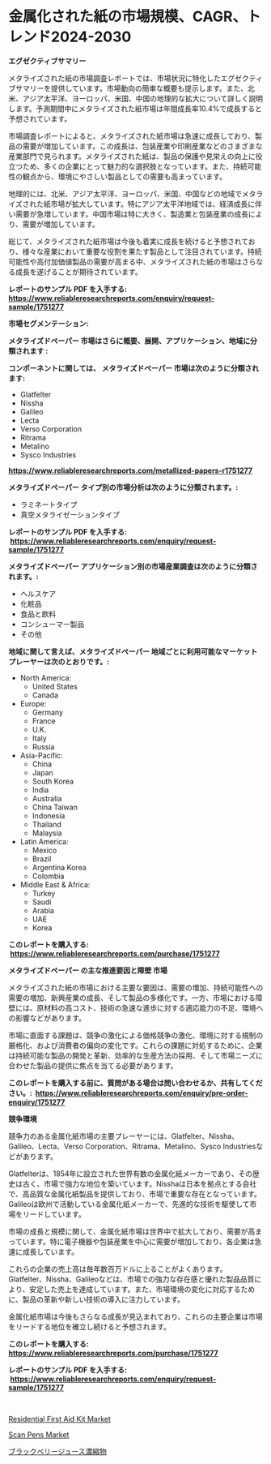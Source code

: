 <p><h1>金属化された紙の市場規模、CAGR、トレンド2024-2030</h1></p><p><strong>エグゼクティブサマリー</strong></p>
<p><p>メタライズされた紙の市場調査レポートでは、市場状況に特化したエグゼクティブサマリーを提供しています。市場動向の簡単な概要も提示します。また、北米、アジア太平洋、ヨーロッパ、米国、中国の地理的な拡大について詳しく説明します。予測期間中にメタライズされた紙市場は年間成長率10.4%で成長すると予想されています。</p><p>市場調査レポートによると、メタライズされた紙市場は急速に成長しており、製品の需要が増加しています。この成長は、包装産業や印刷産業などのさまざまな産業部門で見られます。メタライズされた紙は、製品の保護や見栄えの向上に役立つため、多くの企業にとって魅力的な選択肢となっています。また、持続可能性の観点から、環境にやさしい製品としての需要も高まっています。</p><p>地理的には、北米、アジア太平洋、ヨーロッパ、米国、中国などの地域でメタライズされた紙市場が拡大しています。特にアジア太平洋地域では、経済成長に伴い需要が急増しています。中国市場は特に大きく、製造業と包装産業の成長により、需要が増加しています。</p><p>総じて、メタライズされた紙市場は今後も着実に成長を続けると予想されており、様々な産業において重要な役割を果たす製品として注目されています。持続可能性や高付加価値製品の需要が高まる中、メタライズされた紙の市場はさらなる成長を遂げることが期待されています。</p></p>
<p><strong>レポートのサンプル PDF を入手する: <a href="https://www.reliableresearchreports.com/enquiry/request-sample/1751277">https://www.reliableresearchreports.com/enquiry/request-sample/1751277</a></strong></p>
<p><strong>市場セグメンテーション:</strong></p>
<p><strong> メタライズドペーパー 市場はさらに概要、展開、アプリケーション、地域に分類されます :</strong></p>
<p><strong>コンポーネントに関しては、 メタライズドペーパー 市場は次のように分類されます: &nbsp;</strong></p>
<p><ul><li>Glatfelter</li><li>Nissha</li><li>Galileo</li><li>Lecta</li><li>Verso Corporation</li><li>Ritrama</li><li>Metalino</li><li>Sysco Industries</li></ul></p>
<p><strong><a href="https://www.reliableresearchreports.com/metallized-papers-r1751277">https://www.reliableresearchreports.com/metallized-papers-r1751277</a></strong></p>
<p><strong> メタライズドペーパー タイプ別の市場分析は次のように分類されます。:</strong></p>
<p><ul><li>ラミネートタイプ</li><li>真空メタライゼーションタイプ</li></ul></p>
<p><strong>レポートのサンプル PDF を入手する: &nbsp;<a href="https://www.reliableresearchreports.com/enquiry/request-sample/1751277">https://www.reliableresearchreports.com/enquiry/request-sample/1751277</a></strong></p>
<p><strong> メタライズドペーパー アプリケーション別の市場産業調査は次のように分類されます。:</strong></p>
<p><ul><li>ヘルスケア</li><li>化粧品</li><li>食品と飲料</li><li>コンシューマー製品</li><li>その他</li></ul></p>
<p><strong>地域に関して言えば、メタライズドペーパー 地域ごとに利用可能なマーケットプレーヤーは次のとおりです。:</strong></p>
<p><ul>
    <li>
        North America:
        <ul>
            <li>United States</li>
            <li>Canada</li>
        </ul>
    </li>
    <li>
        Europe:
        <ul>
            <li>Germany</li>
            <li>France</li>
            <li>U.K.</li>
            <li>Italy</li>
            <li>Russia</li>
        </ul>
    </li>
    <li>
        Asia-Pacific:
        <ul>
            <li>China</li>
            <li>Japan</li>
            <li>South Korea</li>
            <li>India</li>
            <li>Australia</li>
            <li>China Taiwan</li>
            <li>Indonesia</li>
            <li>Thailand</li>
            <li>Malaysia</li>
        </ul>
    </li>
    <li>
        Latin America:
        <ul>
            <li>Mexico</li>
            <li>Brazil</li>
            <li>Argentina Korea</li>
            <li>Colombia</li>
        </ul>
    </li>
    <li>
        Middle East & Africa:
        <ul>
            <li>Turkey</li>
            <li>Saudi</li>
            <li>Arabia</li>
            <li>UAE</li>
            <li>Korea</li>
        </ul>
    </li>
    </ul></p>
<p><strong>このレポートを購入する: &nbsp;<a href="https://www.reliableresearchreports.com/purchase/1751277">https://www.reliableresearchreports.com/purchase/1751277</a></strong></p>
<p><strong>メタライズドペーパー の主な推進要因と障壁 市場</strong></p>
<p><p>メタライズされた紙の市場における主要な要因は、需要の増加、持続可能性への需要の増加、新興産業の成長、そして製品の多様化です。一方、市場における障壁には、原材料の高コスト、技術の急速な進歩に対する適応能力の不足、環境への影響などがあります。</p><p>市場に直面する課題は、競争の激化による価格競争の激化、環境に対する規制の厳格化、および消費者の偏向の変化です。これらの課題に対処するために、企業は持続可能な製品の開発と革新、効率的な生産方法の採用、そして市場ニーズに合わせた製品の提供に焦点を当てる必要があります。</p></p>
<p><strong>このレポートを購入する前に、質問がある場合は問い合わせるか、共有してください。:&nbsp; <a href="https://www.reliableresearchreports.com/enquiry/pre-order-enquiry/1751277">https://www.reliableresearchreports.com/enquiry/pre-order-enquiry/1751277</a></strong></p>
<p><strong>競争環境</strong></p>
<p><p>競争力のある金属化紙市場の主要プレーヤーには、Glatfelter、Nissha、Galileo、Lecta、Verso Corporation、Ritrama、Metalino、Sysco Industriesなどがあります。</p><p>Glatfelterは、1854年に設立された世界有数の金属化紙メーカーであり、その歴史は古く、市場で強力な地位を築いています。Nisshaは日本を拠点とする会社で、高品質な金属化紙製品を提供しており、市場で重要な存在となっています。Galileoは欧州で活動している金属化紙メーカーで、先進的な技術を駆使して市場をリードしています。</p><p>市場の成長と規模に関して、金属化紙市場は世界中で拡大しており、需要が高まっています。特に電子機器や包装産業を中心に需要が増加しており、各企業は急速に成長しています。</p><p>これらの企業の売上高は毎年数百万ドルに上ることがよくあります。Glatfelter、Nissha、Galileoなどは、市場での強力な存在感と優れた製品品質により、安定した売上を達成しています。また、市場環境の変化に対応するために、製品の革新や新しい技術の導入に注力しています。</p><p>金属化紙市場は今後もさらなる成長が見込まれており、これらの主要企業は市場をリードする地位を確立し続けると予想されます。</p></p>
<p><strong>このレポートを購入する: &nbsp; <a href="https://www.reliableresearchreports.com/purchase/1751277">https://www.reliableresearchreports.com/purchase/1751277</a></strong></p>
<p><strong>レポートのサンプル PDF を入手する: &nbsp;<a href="https://www.reliableresearchreports.com/enquiry/request-sample/1751277">https://www.reliableresearchreports.com/enquiry/request-sample/1751277</a></strong><strong></strong></p>
<p>&nbsp;</p>
<p><p><a href="https://github.com/okotobwrhuteie/Market-Research-Report-List-2/blob/main/residential-first-aid-kit-market.md">Residential First Aid Kit Market</a></p><p><a href="https://pretty-mail-caf.notion.site/Scan-Pens-Market-The-Key-To-Successful-Business-Strategy-Forecast-Till-2031-ddc03fc49e024b58b5e5bd593506e62e">Scan Pens Market</a></p><p><a href="https://github.com/SarahFahey88/Market-Research-Report-List-1/blob/main/441463223188.md">ブラックベリージュース濃縮物</a></p></p>